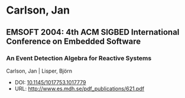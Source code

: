 # Carlson, Jan

## EMSOFT 2004: 4th ACM SIGBED International Conference on Embedded Software

### An Event Detection Algebra for Reactive Systems
Carlson, Jan | Lisper, Björn
* DOI: [10.1145/1017753.1017779](https://doi.org/10.1145/1017753.1017779)
* URL: <http://www.es.mdh.se/pdf_publications/621.pdf>

